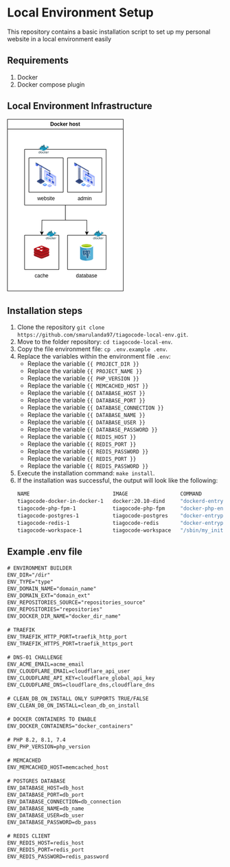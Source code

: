 # Local Environment Setup

This repository contains a basic installation script to set up my personal website in a local environment easily

## Requirements

1. Docker
2. Docker compose plugin

## Local Environment Infrastructure

<img src="./.statics/tiagocode-local-infraestructure.drawio.png">

## Installation steps

1. Clone the repository `git clone https://github.com/smarulanda97/tiagocode-local-env.git`.
2. Move to the folder repository: `cd tiagocode-local-env`.
3. Copy the file environment file: `cp .env.example .env`.
4. Replace the variables within the environment file `.env`:
    - Replace the variable `{{ PROJECT_DIR }}`
    - Replace the variable `{{ PROJECT_NAME }}`
    - Replace the variable `{{ PHP_VERSION }}`
    - Replace the variable `{{ MEMCACHED_HOST }}`
    - Replace the variable `{{ DATABASE_HOST }}`
    - Replace the variable `{{ DATABASE_PORT }}`
    - Replace the variable `{{ DATABASE_CONNECTION }}`
    - Replace the variable `{{ DATABASE_NAME }}`
    - Replace the variable `{{ DATABASE_USER }}`
    - Replace the variable `{{ DATABASE_PASSWORD }}`
    - Replace the variable `{{ REDIS_HOST }}`
    - Replace the variable `{{ REDIS_PORT }}`
    - Replace the variable `{{ REDIS_PASSWORD }}`
    - Replace the variable `{{ REDIS_PORT }}`
    - Replace the variable `{{ REDIS_PASSWORD }}`
5. Execute the installation command: `make install`.
6. If the installation was successful, the output will look like the following: <br>
    ```bash
    NAME                           IMAGE                 COMMAND                  SERVICE             CREATED             STATUS              PORTS
    tiagocode-docker-in-docker-1   docker:20.10-dind     "dockerd-entrypoint.…"   docker-in-docker    23 seconds ago      Up 22 seconds       2375-2376/tcp
    tiagocode-php-fpm-1            tiagocode-php-fpm     "docker-php-entrypoi…"   php-fpm             23 seconds ago      Up 21 seconds       9000/tcp
    tiagocode-postgres-1           tiagocode-postgres    "docker-entrypoint.s…"   postgres            23 seconds ago      Up 21 seconds       0.0.0.0:5432->5432/tcp
    tiagocode-redis-1              tiagocode-redis       "docker-entrypoint.s…"   redis               23 seconds ago      Up 21 seconds       0.0.0.0:6379->6379/tcp
    tiagocode-workspace-1          tiagocode-workspace   "/sbin/my_init"          workspace           23 seconds ago      Up 21 seconds       0.0.0.0:3000-3001->3000-3001/tcp, 0.0.0.0:4200->4200/tcp, 0.0.0.0:5173->5173/tcp, 0.0.0.0:8080->8080/tcp, 0.0.0.0:2222->22/tcp, 0.0.0.0:8001->80
    ```

## Example .env file

```dotenv
# ENVIRONMENT BUILDER
ENV_DIR="/dir"
ENV_TYPE="type"
ENV_DOMAIN_NAME="domain_name"
ENV_DOMAIN_EXT="domain_ext"
ENV_REPOSITORIES_SOURCE="repositories_source"
ENV_REPOSITORIES="repositories"
ENV_DOCKER_DIR_NAME="docker_dir_name"

# TRAEFIK
ENV_TRAEFIK_HTTP_PORT=traefik_http_port
ENV_TRAEFIK_HTTPS_PORT=traefik_https_port

# DNS-01 CHALLENGE
ENV_ACME_EMAIL=acme_email
ENV_CLOUDFLARE_EMAIL=cloudflare_api_user
ENV_CLOUDFLARE_API_KEY=cloudflare_global_api_key
ENV_CLOUDFLARE_DNS=cloudflare_dns,cloudflare_dns

# CLEAN_DB_ON_INSTALL ONLY SUPPORTS TRUE/FALSE
ENV_CLEAN_DB_ON_INSTALL=clean_db_on_install

# DOCKER CONTAINERS TO ENABLE
ENV_DOCKER_CONTAINERS="docker_containers"

# PHP 8.2, 8.1, 7.4
ENV_PHP_VERSION=php_version

# MEMCACHED
ENV_MEMCACHED_HOST=memcached_host

# POSTGRES DATABASE
ENV_DATABASE_HOST=db_host
ENV_DATABASE_PORT=db_port
ENV_DATABASE_CONNECTION=db_connection
ENV_DATABASE_NAME=db_name
ENV_DATABASE_USER=db_user
ENV_DATABASE_PASSWORD=db_pass

# REDIS CLIENT
ENV_REDIS_HOST=redis_host
ENV_REDIS_PORT=redis_port
ENV_REDIS_PASSWORD=redis_password
```
